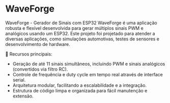 # WaveForge
WaveForge - Gerador de Sinais com ESP32
WaveForge é uma aplicação robusta e flexível desenvolvida para gerar múltiplos sinais PWM e analógicos usando um ESP32. Este projeto foi projetado para atender a diversas aplicações, como simulações automotivas, testes de sensores e desenvolvimento de hardware.

🌟 Recursos principais:

- Geração de até 11 sinais simultâneos, incluindo PWM e sinais analógicos (convertidos via filtro RC).
- Controle de frequência e duty cycle em tempo real através de interface serial.
- Arquitetura modular, facilitando a escalabilidade e a integração.
- Estrutura de código limpa e organizada para fácil manutenção e extensão.
